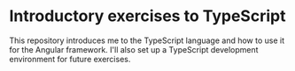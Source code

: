 # Introductory exercises to TypeScript
This repository introduces me to the TypeScript language and how to use it for the Angular framework. I'll also set up a TypeScript development environment for future exercises.
